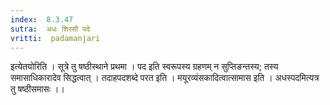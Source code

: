 ```yaml
---
index:  8.3.47
sutra:  अधः शिरसी पदे
vritti:  padamanjari
---
```


इत्येतयोरिति । सूत्रे तु षष्ठीस्थाने प्रथमा । पद इति स्वरूपस्य ग्रहणम् न सुप्तिङन्तस्य; तस्य समासाधिकारादेव सिद्धत्वात् । तदाहपदशब्दे परत इति ।
मयूरव्यंसकादित्वात्सामास इति । अधस्पदमित्यत्र तु षष्ठीसमासः ।।
